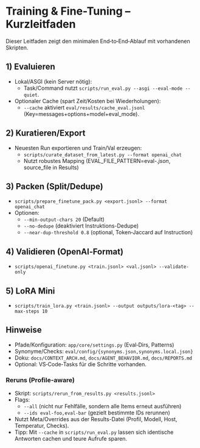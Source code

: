 # Training & Fine-Tuning – Kurzleitfaden

Dieser Leitfaden zeigt den minimalen End‑to‑End‑Ablauf mit vorhandenen Skripten.

## 1) Evaluieren

- Lokal/ASGI (kein Server nötig):
  - Task/Command nutzt `scripts/run_eval.py --asgi --eval-mode --quiet`.
- Optionaler Cache (spart Zeit/Kosten bei Wiederholungen):
  - `--cache` aktiviert `eval/results/cache_eval.jsonl` (Key=messages+options+model+eval_mode).

## 2) Kuratieren/Export

- Neuesten Run exportieren und Train/Val erzeugen:
  - `scripts/curate_dataset_from_latest.py --format openai_chat`
  - Nutzt robustes Mapping (EVAL_FILE_PATTERN=eval-*.json*, source_file in Results)

## 3) Packen (Split/Dedupe)

- `scripts/prepare_finetune_pack.py <export.jsonl> --format openai_chat`
- Optionen:
  - `--min-output-chars 20` (Default)
  - `--no-dedupe` (deaktiviert Instruktions-Dedupe)
  - `--near-dup-threshold 0.8` (optional, Token‑Jaccard auf Instruction)

## 4) Validieren (OpenAI‑Format)

- `scripts/openai_finetune.py <train.jsonl> <val.jsonl> --validate-only`

## 5) LoRA Mini

- `scripts/train_lora.py <train.jsonl> --output outputs/lora-<tag> --max-steps 10`

## Hinweise

- Pfade/Konfiguration: `app/core/settings.py` (Eval‑Dirs, Patterns)
- Synonyme/Checks: `eval/config/{synonyms.json,synonyms.local.json}`
- Doku: `docs/CONTEXT_ARCH.md`, `docs/AGENT_BEHAVIOR.md`, `docs/REPORTS.md`
- Optional: VS‑Code‑Tasks für die Schritte vorhanden.

### Reruns (Profile-aware)

- Skript: `scripts/rerun_from_results.py <results.jsonl>`
- Flags:
  - `--all` (nicht nur Fehlfälle, sondern alle Items erneut ausführen)
  - `--ids eval-foo,eval-bar` (gezielt bestimmte IDs rerunnen)
- Nutzt Meta/Overrides aus der Results-Datei (Profil, Modell, Host, Temperatur, Checks).
- Tipp: Mit `--cache` in `scripts/run_eval.py` lassen sich identische Antworten cachen und teure Aufrufe sparen.
